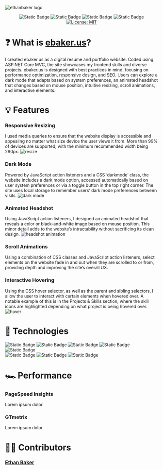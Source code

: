 ![ethanbaker logo](https://github.com/ethbak/personal-portfolio-website/assets/136761692/fdc15473-d9dd-440e-b3c2-153ddd19d581)

<div align="center">
  
![Static Badge](https://img.shields.io/badge/Author-Ethan_Baker-green)
![Static Badge](https://img.shields.io/badge/GitHub-ethbak-orange?link=https%3A%2F%2Fgithub.com%2Fethbak)
![Static Badge](https://img.shields.io/badge/LinkedIn-ethbak-blue?link=https%3A%2F%2Flinkedin.com%2Fin%2Fethbak)
![Static Badge](https://img.shields.io/badge/Website-ebaker.us-red?link=http%3A%2F%2Febaker.us)
[![License: MIT](https://img.shields.io/badge/License-MIT-yellow.svg)](https://opensource.org/licenses/MIT)

</div>

# ❓ What is [ebaker.us](https://ebaker.us)?
I created ebaker.us as a digital resume and portfolio website. Coded using ASP.NET Core MVC, the site showcases my frontend skills and diverse projects. ebaker.us is designed with best practices in mind, focusing on performance optimization, responsive design, and SEO. Users can explore a dark mode that adapts based on system preferences, an animated headshot that changes based on mouse position, intuitive resizing, scroll animations, and interactive elements.

# 💡 Features
### Responsive Resizing
I used media queries to ensure that the website display is accessible and appealing no matter what size device the user views it from. More than 99% of devices are supported, with the minimum recommended width being 290px. 
![resize](https://github.com/ethbak/personal-portfolio-website/assets/136761692/858c3846-de9a-41ec-b980-0ba4b3cd25b9)
### Dark Mode
Powered by JavaScript action listeners and a CSS ‘darkmode’ class, the website includes a dark mode option, accessed automatically based on user system preferences or via a toggle button in the top right corner. The site uses local storage to remember users’ dark mode preferences between visits.
![dark mode](https://github.com/ethbak/personal-portfolio-website/assets/136761692/f017efc8-1de0-4af5-912e-237265fc84ee)
### Animated Headshot
Using JavaScript action listeners, I designed an animated headshot that reveals a color or black-and-white image based on mouse position. This minor detail adds to the website’s intractability without sacrificing its clean design.
![headshot animation](https://github.com/ethbak/personal-portfolio-website/assets/136761692/31d7fba1-0f80-423c-9a1d-cd83ebbe3b5a)
### Scroll Animations
Using a combination of CSS classes and JavaScript action listeners, select elements on the website fade in and out when they are scrolled to or from, providing depth and improving the site’s overall UX.

### Interactive Hovering
Using the CSS hover selector, as well as the parent and sibling selectors, I allow the user to interact with certain elements when hovered over. A notable example of this is in the Projects & Skills section, where the skill icons are highlighted depending on what project is being hovered over.
![hover](https://github.com/ethbak/personal-portfolio-website/assets/136761692/34045280-458c-4aef-aefe-bbdb55486656)

# 📀 Technologies
![Static Badge](https://img.shields.io/badge/HTML-red?style=for-the-badge)
![Static Badge](https://img.shields.io/badge/CSS-blue?style=for-the-badge)
![Static Badge](https://img.shields.io/badge/JAVASCRIPT-gold?style=for-the-badge)
![Static Badge](https://img.shields.io/badge/C%20SHARP-violet?style=for-the-badge)
![Static Badge](https://img.shields.io/badge/ASP.NET-grey?style=for-the-badge)
<br/>
![Static Badge](https://img.shields.io/badge/BOOTSTRAP-purple?style=for-the-badge)
![Static Badge](https://img.shields.io/badge/MVC-default?style=for-the-badge)
![Static Badge](https://img.shields.io/badge/PHOTOSHOP-lightblue?style=for-the-badge)

# 🏎️ Performance
### PageSpeed Insights
Lorem ipsum dolor.

### GTmetrix
Lorem ipsum dolor.

# 👨‍💻 Contributors
### [Ethan Baker](https://ebaker.us)
